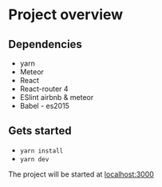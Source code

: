 # Project overview

## Dependencies
 - yarn
 - Meteor
 - React
 - React-router 4
 - ESlint airbnb & meteor
 - Babel - es2015

## Gets started
 - `yarn install`
 - `yarn dev`

 The project will be started at [localhost:3000](http://localhost:3000/)